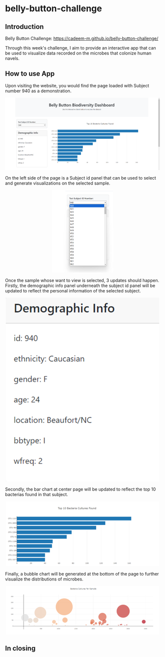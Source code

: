 # belly-button-challenge



## Introduction
Belly Button Challenge: https://cadeem-m.github.io/belly-button-challenge/

Through this week's challenge, I aim to provide an interactive app that can be used to visualize data recorded on the microbes that colonize human navels.

## How to use App
Upon visiting the website, you would find the page loaded with Subject number 940 as a demonstration.

<p align="center">
<img src="Resources\Screenshot 2024-06-10 092240.png" width="900px">
</p>

On the left side of the page is a Subject id panel that can be used to select and generate visualizations on the selected sample.

<p align="center">
<img src="Resources\Screenshot 2024-06-10 092311.png" width="200px">
</p>

Once the sample whose want to view is selected, 3 updates should happen. Firstly, the demographic info panel underneath the subject id panel will be updated to reflect the personal information of the selected subject.

<p align="center">
<img src="Resources\Screenshot 2024-06-10 142247.png" width="500px">
</p>

Secondly, the bar chart at center page will be updated to reflect the top 10 bacterias found in that subject.

<p align="center">
<img src="Resources\Screenshot 2024-06-10 142238.png" width="500px">
</p>

Finally, a bubble chart will be generated at the bottom of the page to further visualize the distributions of microbes.

<p align="center">
<img src="Resources\Screenshot 2024-06-10 092333.png" width="500px">
</p>


## In closing


